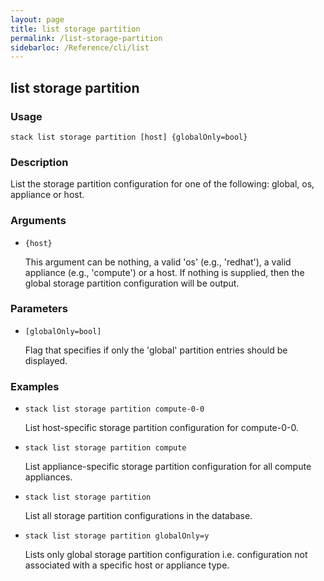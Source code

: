 ```yaml
---
layout: page
title: list storage partition
permalink: /list-storage-partition
sidebarloc: /Reference/cli/list
---
```


## list storage partition

### Usage

`stack list storage partition [host] {globalOnly=bool}`

### Description

List the storage partition configuration for one of the following:
	global, os, appliance or host.

### Arguments

* `{host}`

   This argument can be nothing, a valid 'os' (e.g., 'redhat'), a valid
	appliance (e.g., 'compute') or a host.
	If nothing is supplied, then the global storage partition
	configuration will be output.


### Parameters
* `[globalOnly=bool]`

   Flag that specifies if only the 'global' partition entries should
	be displayed.

### Examples

* `stack list storage partition compute-0-0`

   List host-specific storage partition configuration for compute-0-0.

* `stack list storage partition compute`

   List appliance-specific storage partition configuration for all
	compute appliances.

* `stack list storage partition`

   List all storage partition configurations in the database.

* `stack list storage partition globalOnly=y`

   Lists only global storage partition configuration i.e. configuration
	not associated with a specific host or appliance type.



